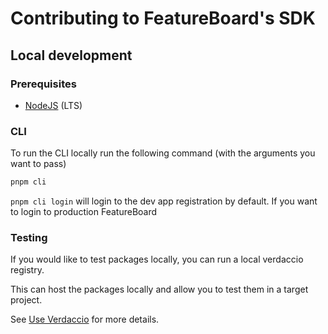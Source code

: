 # Contributing to FeatureBoard's SDK

## Local development

### Prerequisites

- [NodeJS](https://nodejs.org/en/) (LTS)

### CLI

To run the CLI locally run the following command (with the arguments you want to pass)

```bash
pnpm cli
```

`pnpm cli login` will login to the dev app registration by default. If you want to login to production FeatureBoard

### Testing

If you would like to test packages locally, you can run a local verdaccio registry.

This can host the packages locally and allow you to test them in a target project.

See [Use Verdaccio](docs/use-verdaccio.md) for more details.
